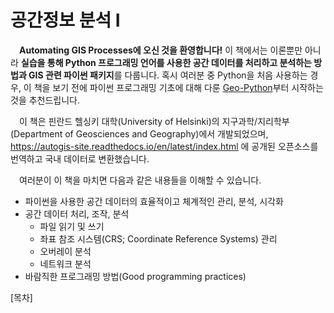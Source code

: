 # 공간정보 분석 Ⅰ  

&emsp;**Automating GIS Processes에 오신 것을 환영합니다!** 이 책에서는 이론뿐만 아니라 **실습을 통해 Python 프로그래밍 언어를 사용한 공간 데이터를 처리하고 분석하는 방법과 GIS 관련 파이썬 패키지**를 다룹니다. 혹시 여러분 중 Python을 처음 사용하는 경우, 이 책을 보기 전에 파이썬 프로그래밍 기초에 대해 다룬 [Geo-Python](http://geo-python.readthedocs.io/)부터 시작하는 것을 추천드립니다.  

&emsp;이 책은 핀란드 헬싱키 대학(University of Helsinki)의 지구과학/지리학부(Department of Geosciences and Geography)에서 개발되었으며, https://autogis-site.readthedocs.io/en/latest/index.html 에 공개된 오픈소스를 번역하고 국내 데이터로 변환했습니다.  

&emsp;여러분이 이 책을 마치면 다음과 같은 내용들을 이해할 수 있습니다.  

- 파이썬을 사용한 공간 데이터의 효율적이고 체계적인 관리, 분석, 시각화  
- 공간 데이터 처리, 조작, 분석  
    - 파일 읽기 및 쓰기  
    - 좌표 참조 시스템(CRS; Coordinate Reference Systems) 관리  
    - 오버레이 분석  
    - 네트워크 분석  
- 바람직한 프로그래밍 방법(Good programming practices)


[목차]
```{tableofcontents}
```
